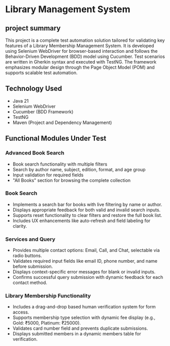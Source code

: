 # Library Management System
## project summary
This project is a complete test automation solution tailored for validating key features of a Library Membership Management System. It is developed using Selenium WebDriver for browser-based interaction and follows the Behavior-Driven Development (BDD) model using Cucumber. Test scenarios are written in Gherkin syntax and executed with TestNG. The framework emphasizes modular design through the Page Object Model (POM) and supports scalable test automation.
## Technology Used
- Java 21
- Selenium WebDriver
- Cucumber (BDD Framework)
- TestNG
- Maven (Project and Dependency Management)
## Functional Modules Under Test
### Advanced Book Search
- Book search functionality with multiple filters
- Search by author name, subject, edition, format, and age group
- Input validation for required fields
- "All Books" section for browsing the complete collection
### Book Search
- Implements a search bar for books with live filtering by name or author.
- Displays appropriate feedback for both valid and invalid search inputs.
- Supports reset functionality to clear filters and restore the full book list.
- Includes UX enhancements like auto-refresh and field labeling for clarity.
### Services and Query
- Provides multiple contact options: Email, Call, and Chat, selectable via radio buttons.
- Validates required input fields like email ID, phone number, and name before submission.
- Displays context-specific error messages for blank or invalid inputs.
- Confirms successful query submission with dynamic feedback for each contact method.
### Library Membership Functionality
- Includes a drag-and-drop based human verification system for form access.
- Supports membership type selection with dynamic fee display (e.g., Gold: ₹5000, Platinum: ₹25000).
- Validates card number field and prevents duplicate submissions.
- Displays submitted members in a dynamic members table for verification.



